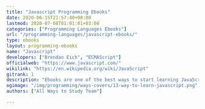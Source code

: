 ```yaml
---
title: "Javascript Programming Ebooks"
date: 2020-06-15T21:57:40+08:00
lastmod: 2020-07-08T01:01:01+03:00
categories: ["Programming Languages Ebooks"]
url: "/programming-languages/javascript-ebooks/"
type: ebooks
layout: programming-ebooks
name: "Javascript"
developers: ["Brendan Eich", "ECMAScript"]
officialweb: "https://www.javascript.com/"
wikilink: "https://en.wikipedia.org/wiki/JavaScript"
gitrank: 1
description: "Ebooks are one of the best ways to start learning JavaScript programming, being eco-friendly, widely available, rich in content, mobile and in cases free played an important role to be in our top suggestions."
ogimage: "/img/programming/ways-covers/13-way-to-learn-javascript.png"
authors: ["All Ways to Study Team"]

---
```


